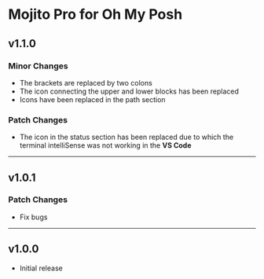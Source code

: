 # Mojito Pro for Oh My Posh

## v1.1.0

### Minor Changes

- The brackets are replaced by two colons
- The icon connecting the upper and lower blocks has been replaced
- Icons have been replaced in the path section

### Patch Changes

- The icon in the status section has been replaced due to which the terminal intelliSense was not working in the **VS Code**

___

## v1.0.1

### Patch Changes

- Fix bugs

___

## v1.0.0

- Initial release
